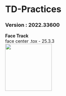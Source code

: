 # TD-Practices


<h3>Version : 2022.33600</h3>

**Face Track**
<br> face center .tox - 25.3.3
<br><img src="./face_track/face_center.gif" width=150>

